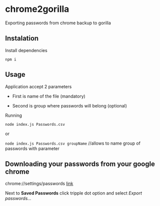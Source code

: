 # chrome2gorilla

Exporting passwords from chrome backup to gorilla

## Instalation

Install dependencies

`npm i`

## Usage

Application accept 2 parameters

- First is name of the file (mandatory)

- Second is group where passwords will belong (optional)

Running

`node index.js Passwords.csv`

or

`node index.js Passwords.csv groupName` //allows to name group of passwords with parameter

## Downloading your passwords from your google chrome

chrome://settings/passwords [link](chrome://settings/passwords)

Next to **Saved Passwords** click tripple dot option and select _Export passwords..._
